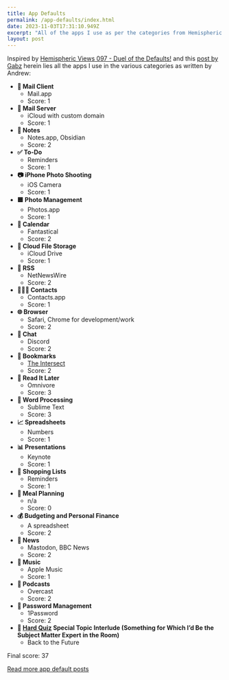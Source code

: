 ```yaml
---
title: App Defaults
permalink: /app-defaults/index.html
date: 2023-11-03T17:31:10.949Z
excerpt: "All of the apps I use as per the categories from Hemispheric Views 097"
layout: post
---
```


Inspired by [Hemispheric Views 097 - Duel of the Defaults!](https://listen.hemisphericviews.com/097) and this [post by Gabz](https://gabz.blog/2023/11/03/my-defaults.html) herein lies all the apps I use in the various categories as written by Andrew:

- **📨 Mail Client**
    - Mail.app 
    - Score: 1
- **📮 Mail Server**
    - iCloud with custom domain 
    - Score: 1
- **📝 Notes**
    - Notes.app, Obsidian 
    - Score: 2
- **✅ To-Do**
    - Reminders 
    - Score: 1
- **📷 iPhone Photo Shooting**
    - iOS Camera 
    - Score: 1
- **🟦 Photo Management**
    - Photos.app 
    - Score: 1
- **📆 Calendar**
    - Fantastical 
    - Score: 2
- **📁 Cloud File Storage**
    - iCloud Drive 
    - Score: 1
- **📖 RSS**
    - NetNewsWire 
    - Score: 2
- **🙍🏻‍♂️ Contacts**
    - Contacts.app 
    - Score: 1
- **🌐 Browser**
    - Safari, Chrome for development/work 
    - Score: 2
- **💬 Chat**
    - Discord 
    - Score: 2
- **🔖 Bookmarks**
    - [The Intersect](https://intersect.rknight.me)
    - Score: 2
- **📑 Read It Later**
    - Omnivore 
    - Score: 3
- **📜 Word Processing**
    - Sublime Text 
    - Score: 3
- **📈 Spreadsheets**
    - Numbers 
    - Score: 1
- **📊 Presentations**
    - Keynote 
    - Score: 1
- **🛒 Shopping Lists**
    - Reminders 
    - Score: 1
- **🍴 Meal Planning**
    - n/a 
    - Score: 0
- **💰 Budgeting and Personal Finance**
    - A spreadsheet 
    - Score: 2
- **📰 News**
    - Mastodon, BBC News 
    - Score: 2
- **🎵 Music**
    - Apple Music 
    - Score: 1
- **🎤 Podcasts**
    - Overcast 
    - Score: 2
- **🔐 Password Management**
    - 1Password 
    - Score: 2
- **🔔 [Hard Quiz](https://en.wikipedia.org/wiki/Hard_Quiz) Special Topic Interlude (Something for  Which I’d Be the Subject Matter Expert in the Room)**
    - Back to the Future

Final score: 37

[Read more app default posts](https://defaults.rknight.me/)